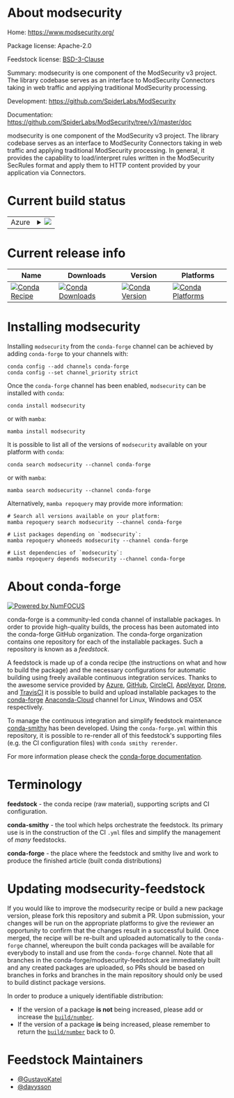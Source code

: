 About modsecurity
=================

Home: https://www.modsecurity.org/

Package license: Apache-2.0

Feedstock license: [BSD-3-Clause](https://github.com/conda-forge/modsecurity-feedstock/blob/main/LICENSE.txt)

Summary: modsecurity is one component of the ModSecurity v3 project. The library codebase serves as an interface to ModSecurity Connectors taking in web traffic and applying traditional ModSecurity processing.

Development: https://github.com/SpiderLabs/ModSecurity

Documentation: https://github.com/SpiderLabs/ModSecurity/tree/v3/master/doc

modsecurity is one component of the ModSecurity v3 project. The library codebase serves as an interface to ModSecurity Connectors taking in web traffic and applying traditional ModSecurity processing. In general, it provides the capability to load/interpret rules written in the ModSecurity SecRules format and apply them to HTTP content provided by your application via Connectors.


Current build status
====================


<table>
    
  <tr>
    <td>Azure</td>
    <td>
      <details>
        <summary>
          <a href="https://dev.azure.com/conda-forge/feedstock-builds/_build/latest?definitionId=3116&branchName=main">
            <img src="https://dev.azure.com/conda-forge/feedstock-builds/_apis/build/status/modsecurity-feedstock?branchName=main">
          </a>
        </summary>
        <table>
          <thead><tr><th>Variant</th><th>Status</th></tr></thead>
          <tbody><tr>
              <td>linux_64</td>
              <td>
                <a href="https://dev.azure.com/conda-forge/feedstock-builds/_build/latest?definitionId=3116&branchName=main">
                  <img src="https://dev.azure.com/conda-forge/feedstock-builds/_apis/build/status/modsecurity-feedstock?branchName=main&jobName=linux&configuration=linux_64_" alt="variant">
                </a>
              </td>
            </tr>
          </tbody>
        </table>
      </details>
    </td>
  </tr>
</table>

Current release info
====================

| Name | Downloads | Version | Platforms |
| --- | --- | --- | --- |
| [![Conda Recipe](https://img.shields.io/badge/recipe-modsecurity-green.svg)](https://anaconda.org/conda-forge/modsecurity) | [![Conda Downloads](https://img.shields.io/conda/dn/conda-forge/modsecurity.svg)](https://anaconda.org/conda-forge/modsecurity) | [![Conda Version](https://img.shields.io/conda/vn/conda-forge/modsecurity.svg)](https://anaconda.org/conda-forge/modsecurity) | [![Conda Platforms](https://img.shields.io/conda/pn/conda-forge/modsecurity.svg)](https://anaconda.org/conda-forge/modsecurity) |

Installing modsecurity
======================

Installing `modsecurity` from the `conda-forge` channel can be achieved by adding `conda-forge` to your channels with:

```
conda config --add channels conda-forge
conda config --set channel_priority strict
```

Once the `conda-forge` channel has been enabled, `modsecurity` can be installed with `conda`:

```
conda install modsecurity
```

or with `mamba`:

```
mamba install modsecurity
```

It is possible to list all of the versions of `modsecurity` available on your platform with `conda`:

```
conda search modsecurity --channel conda-forge
```

or with `mamba`:

```
mamba search modsecurity --channel conda-forge
```

Alternatively, `mamba repoquery` may provide more information:

```
# Search all versions available on your platform:
mamba repoquery search modsecurity --channel conda-forge

# List packages depending on `modsecurity`:
mamba repoquery whoneeds modsecurity --channel conda-forge

# List dependencies of `modsecurity`:
mamba repoquery depends modsecurity --channel conda-forge
```


About conda-forge
=================

[![Powered by
NumFOCUS](https://img.shields.io/badge/powered%20by-NumFOCUS-orange.svg?style=flat&colorA=E1523D&colorB=007D8A)](https://numfocus.org)

conda-forge is a community-led conda channel of installable packages.
In order to provide high-quality builds, the process has been automated into the
conda-forge GitHub organization. The conda-forge organization contains one repository
for each of the installable packages. Such a repository is known as a *feedstock*.

A feedstock is made up of a conda recipe (the instructions on what and how to build
the package) and the necessary configurations for automatic building using freely
available continuous integration services. Thanks to the awesome service provided by
[Azure](https://azure.microsoft.com/en-us/services/devops/), [GitHub](https://github.com/),
[CircleCI](https://circleci.com/), [AppVeyor](https://www.appveyor.com/),
[Drone](https://cloud.drone.io/welcome), and [TravisCI](https://travis-ci.com/)
it is possible to build and upload installable packages to the
[conda-forge](https://anaconda.org/conda-forge) [Anaconda-Cloud](https://anaconda.org/)
channel for Linux, Windows and OSX respectively.

To manage the continuous integration and simplify feedstock maintenance
[conda-smithy](https://github.com/conda-forge/conda-smithy) has been developed.
Using the ``conda-forge.yml`` within this repository, it is possible to re-render all of
this feedstock's supporting files (e.g. the CI configuration files) with ``conda smithy rerender``.

For more information please check the [conda-forge documentation](https://conda-forge.org/docs/).

Terminology
===========

**feedstock** - the conda recipe (raw material), supporting scripts and CI configuration.

**conda-smithy** - the tool which helps orchestrate the feedstock.
                   Its primary use is in the construction of the CI ``.yml`` files
                   and simplify the management of *many* feedstocks.

**conda-forge** - the place where the feedstock and smithy live and work to
                  produce the finished article (built conda distributions)


Updating modsecurity-feedstock
==============================

If you would like to improve the modsecurity recipe or build a new
package version, please fork this repository and submit a PR. Upon submission,
your changes will be run on the appropriate platforms to give the reviewer an
opportunity to confirm that the changes result in a successful build. Once
merged, the recipe will be re-built and uploaded automatically to the
`conda-forge` channel, whereupon the built conda packages will be available for
everybody to install and use from the `conda-forge` channel.
Note that all branches in the conda-forge/modsecurity-feedstock are
immediately built and any created packages are uploaded, so PRs should be based
on branches in forks and branches in the main repository should only be used to
build distinct package versions.

In order to produce a uniquely identifiable distribution:
 * If the version of a package **is not** being increased, please add or increase
   the [``build/number``](https://docs.conda.io/projects/conda-build/en/latest/resources/define-metadata.html#build-number-and-string).
 * If the version of a package **is** being increased, please remember to return
   the [``build/number``](https://docs.conda.io/projects/conda-build/en/latest/resources/define-metadata.html#build-number-and-string)
   back to 0.

Feedstock Maintainers
=====================

* [@GustavoKatel](https://github.com/GustavoKatel/)
* [@davysson](https://github.com/davysson/)

